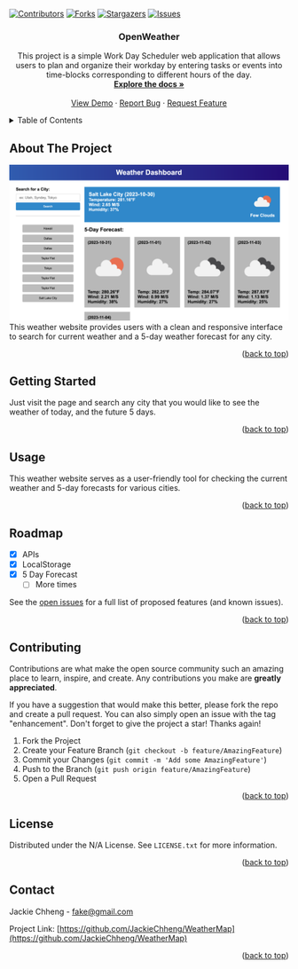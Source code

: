 <!-- Improved compatibility of back to top link: See: https://github.com/othneildrew/Best-README-Template/pull/73 -->
<a name="readme-top"></a>


[![Contributors][contributors-shield]][contributors-url]
[![Forks][forks-shield]][forks-url]
[![Stargazers][stars-shield]][stars-url]
[![Issues][issues-shield]][issues-url]




<h3 align="center">OpenWeather</h3>

  <p align="center">
    This project is a simple Work Day Scheduler web application that allows users to plan and organize their workday by entering tasks or events into time-blocks corresponding to different hours of the day. 
    <br />
    <a href="https://github.com/JackieChheng/WeatherMap"><strong>Explore the docs »</strong></a>
    <br />
    <br />
    <a href="https://github.com/JackieChheng/WeatherMap">View Demo</a>
    ·
    <a href="https://github.com/JackieChheng/WeatherMap/issues">Report Bug</a>
    ·
    <a href="https://github.com/JackieChheng/WeatherMap/issues">Request Feature</a>
  </p>



<!-- TABLE OF CONTENTS -->
<details>
  <summary>Table of Contents</summary>
  <ol>
    <li>
      <a href="#about-the-project">About The Project</a>
      <ul>
      </ul>
    </li>
    <li>
      <a href="#getting-started">Getting Started</a>
      <ul>
      </ul>
    </li>
    <li><a href="#usage">Usage</a></li>
    <li><a href="#roadmap">Roadmap</a></li>
    <li><a href="#contributing">Contributing</a></li>
    <li><a href="#license">License</a></li>
    <li><a href="#contact">Contact</a></li>
  </ol>
</details>



<!-- ABOUT THE PROJECT -->
## About The Project

![OpenWeather](./assets/img/example.png)
This weather website provides users with a clean and responsive interface to search for current weather and a 5-day weather forecast for any city. 

<p align="right">(<a href="#readme-top">back to top</a>)</p>



<!-- GETTING STARTED -->
## Getting Started

Just visit the page and search any city that you would like to see the weather of today, and the future 5 days.


<p align="right">(<a href="#readme-top">back to top</a>)</p>



<!-- USAGE EXAMPLES -->
## Usage

This weather website serves as a user-friendly tool for checking the current weather and 5-day forecasts for various cities.



<p align="right">(<a href="#readme-top">back to top</a>)</p>



<!-- ROADMAP -->
## Roadmap

- [x] APIs
- [x] LocalStorage
- [x] 5 Day Forecast
    - [ ] More times 

See the [open issues](https://github.com/JackieChheng/WeatherMap/issues) for a full list of proposed features (and known issues).

<p align="right">(<a href="#readme-top">back to top</a>)</p>



<!-- CONTRIBUTING -->
## Contributing

Contributions are what make the open source community such an amazing place to learn, inspire, and create. Any contributions you make are **greatly appreciated**.

If you have a suggestion that would make this better, please fork the repo and create a pull request. You can also simply open an issue with the tag "enhancement".
Don't forget to give the project a star! Thanks again!

1. Fork the Project
2. Create your Feature Branch (`git checkout -b feature/AmazingFeature`)
3. Commit your Changes (`git commit -m 'Add some AmazingFeature'`)
4. Push to the Branch (`git push origin feature/AmazingFeature`)
5. Open a Pull Request

<p align="right">(<a href="#readme-top">back to top</a>)</p>



<!-- LICENSE -->
## License

Distributed under the N/A License. See `LICENSE.txt` for more information.

<p align="right">(<a href="#readme-top">back to top</a>)</p>



<!-- CONTACT -->
## Contact

Jackie Chheng - fake@gmail.com

Project Link: [https://github.com/JackieChheng/WeatherMap](https://github.com/JackieChheng/WeatherMap)

<p align="right">(<a href="#readme-top">back to top</a>)</p>





<!-- MARKDOWN LINKS & IMAGES -->
<!-- https://www.markdownguide.org/basic-syntax/#reference-style-links -->
[contributors-shield]: https://img.shields.io/github/contributors/JackieChheng/OpenWeather.svg?style=for-the-badge
[contributors-url]: https://github.com/JackieChheng/WeatherMap/graphs/contributors
[forks-shield]: https://img.shields.io/github/forks/JackieChheng/OpenWeather.svg?style=for-the-badge
[forks-url]: https://github.com/JackieChheng/WeatherMap/network/members
[stars-shield]: https://img.shields.io/github/stars/JackieChheng/OpenWeather.svg?style=for-the-badge
[stars-url]: https://github.com/JackieChheng/WeatherMap/stargazers
[issues-shield]: https://img.shields.io/github/issues/JackieChheng/OpenWeather.svg?style=for-the-badge
[issues-url]: https://github.com/JackieChheng/WeatherMap/issues
[license-shield]: https://img.shields.io/github/license/JackieChheng/OpenWeather.svg?style=for-the-badge
[license-url]: https://github.com/JackieChheng/WeatherMap/blob/master/LICENSE.txt
[linkedin-shield]: https://img.shields.io/badge/-LinkedIn-black.svg?style=for-the-badge&logo=linkedin&colorB=555
